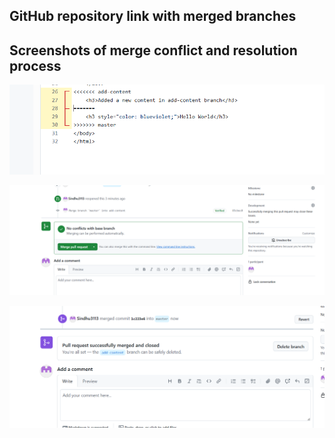 ## GitHub repository link with merged branches ##


## Screenshots of merge conflict and resolution process ##
![Conflict_img](conflicts.png)

![conflict_resolved_img](conflicts_resolved.png)

![merge_successfull img](merge_successfull.png)

